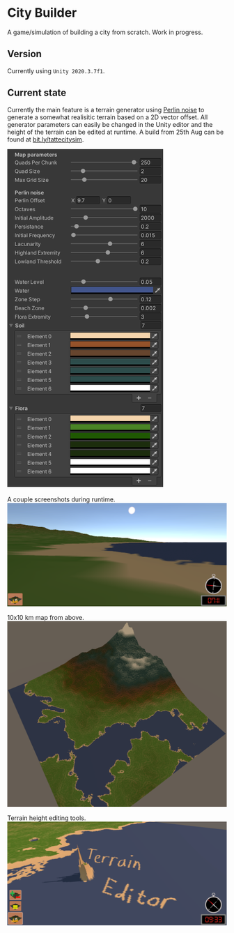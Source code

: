 # City Builder
A game/simulation of building a city from scratch. Work in progress.

## Version
Currently using `Unity 2020.3.7f1`.

## Current state
Currently the main feature is a terrain generator using [Perlin noise](https://en.wikipedia.org/wiki/Perlin_noise) to generate a somewhat realisitic terrain based on a 2D vector offset. All generator parameters can easily be changed in the Unity editor and the height of the terrain can be edited at runtime. A build from 25th Aug can be found at [bit.ly/tattecitysim](https://bit.ly/tattecitysim).

<img src="https://github.com/MartinTaTTe/citysim/blob/master/Screenshots/mapgenerator.png" alt="Map Generator" />
<br/><br/>
A couple screenshots during runtime.

<img src="https://github.com/MartinTaTTe/citysim/blob/master/Screenshots/beach.png" alt="Beach View" />

10x10 km map from above.
<img src="https://github.com/MartinTaTTe/citysim/blob/master/Screenshots/map.png" alt="Map From Above" />

Terrain height editing tools.
<img src="https://github.com/MartinTaTTe/citysim/blob/master/Screenshots/editor.png" alt="Terrain Editing" />
